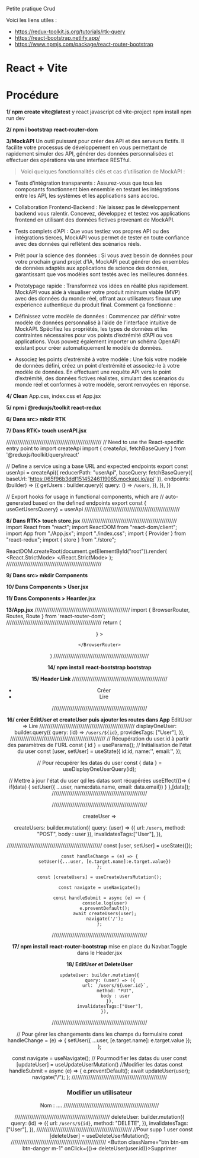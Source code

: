 Petite pratique Crud 

Voici les liens utiles :
- https://redux-toolkit.js.org/tutorials/rtk-query
- https://react-bootstrap.netlify.app/
- https://www.npmjs.com/package/react-router-bootstrap

# React + Vite

# Procédure

**1/ npm create vite@latest**
y
react
javascript
cd vite-project
npm install
npm run dev

**2/ npm i bootstrap react-router-dom**

**3/MockAPI**
Un outil puissant pour créer des API et des serveurs fictifs. Il facilite votre processus de développement en vous permettant de rapidement simuler des API, générer des données personnalisées et effectuer des opérations via une interface RESTful.

> Voici quelques fonctionnalités clés et cas d’utilisation de MockAPI :

- Tests d’intégration transparents :
  Assurez-vous que tous les composants fonctionnent bien ensemble en testant les intégrations entre les API, les systèmes et les applications sans accroc.

- Collaboration Frontend-Backend :
  Ne laissez pas le développement backend vous ralentir. Concevez, développez et testez vos applications frontend en utilisant des données fictives provenant de MockAPI.

- Tests complets d’API :
  Que vous testiez vos propres API ou des intégrations tierces, MockAPI vous permet de tester en toute confiance avec des données qui reflètent des scénarios réels.

- Prêt pour la science des données :
  Si vous avez besoin de données pour votre prochain grand projet d’IA, MockAPI peut générer des ensembles de données adaptés aux applications de science des données, garantissant que vos modèles sont testés avec les meilleures données.

- Prototypage rapide :
  Transformez vos idées en réalité plus rapidement. MockAPI vous aide à visualiser votre produit minimum viable (MVP) avec des données du monde réel, offrant aux utilisateurs finaux une expérience authentique du produit final.
  Comment ça fonctionne :

- Définissez votre modèle de données :
  Commencez par définir votre modèle de données personnalisé à l’aide de l’interface intuitive de MockAPI. Spécifiez les propriétés, les types de données et les contraintes nécessaires pour vos points d’extrémité d’API ou vos applications. Vous pouvez également importer un schéma OpenAPI existant pour créer automatiquement le modèle de données.

- Associez les points d’extrémité à votre modèle :
  Une fois votre modèle de données défini, créez un point d’extrémité et associez-le à votre modèle de données. En effectuant une requête API vers le point d’extrémité, des données fictives réalistes, simulant des scénarios du monde réel et conformes à votre modèle, seront renvoyées en réponse.

**4/ Clean**
App.css, index.css et App.jsx

**5/ npm i @reduxjs/toolkit react-redux**

**6/ Dans src> mkdir RTK**

**7/ Dans RTK> touch userAPI.jsx**

///////////////////////////////////////////////////
// Need to use the React-specific entry point to import createApi
import { createApi, fetchBaseQuery } from '@reduxjs/toolkit/query/react'

// Define a service using a base URL and expected endpoints
export const userApi = createApi({
reducerPath: "userApi",
baseQuery: fetchBaseQuery({ baseUrl: 'https://65f96b3ddf15145246119065.mockapi.io/api' }),
endpoints: (builder) => ({
getUsers : builder.query({
query: () => `/users`,
}),
}),
})

// Export hooks for usage in functional components, which are
// auto-generated based on the defined endpoints
export const { useGetUsersQuaery} = userApi
///////////////////////////////////////////////////

**8/ Dans RTK> touch store.jsx**
///////////////////////////////////////////////////
import React from "react";
import ReactDOM from "react-dom/client";
import App from "./App.jsx";
import "./index.css";
import { Provider } from "react-redux";
import { store } from "./store";

ReactDOM.createRoot(document.getElementById("root")).render(
<React.StrictMode>
<Provider store={store}>
<App />
</Provider>
</React.StrictMode>
);
///////////////////////////////////////////////////

**9/ Dans src> mkdir Components**

**10/ Dans Components > User.jsx**

**11/ Dans Components > Hearder.jsx**

**13/App.jsx**
///////////////////////////////////////////////////
import { BrowserRouter, Routes, Route } from 'react-router-dom';
///////////////////////////////////////////////////
return (
<BrowserRouter>

<Header/>
<Routes>
<Route path="/" element={<Users/>} ></Route>
</Routes>

    </BrowserRouter>

)
///////////////////////////////////////////////////

**14/ npm install react-bootstrap bootstrap**

**15/ Header Link**
///////////////////////////////////////////////////

 <ul className="navbar-nav">
   <li className="nav-item">
  <Link className="nav-link" to="/create">Créer</Link>
   </li>
   <li className="nav-item">
     <Link className="nav-link" to="/edit">Lire</Link>
   </li> 
 </ul>
///////////////////////////////////////////////////

**16/ créer EditUser et createUser puis ajouter les routes dans App**
EditUser => Lire
///////////////////////////////////////////////////
displayOneUser: builder.query({
  query: (id) => `/users/${id}`,
  providesTags: ["User"],
}),
///////////////////////////////////////////////////
  // Récupération du user.id à partir des paramètres de l'URL
  const { id } = useParams();
// Initialisation de l'état du user
  const [user, setUser] = useState({
    id:id,
    name:'',
    email:'',
  });

  // Pour récupérer les datas du user
  const { data } = useDisplayOneUserQuery(id);

  // Mettre à jour l'état du user qd les datas sont récupérées
  useEffect(()=> {
    if(data) {
        setUser({ ...user, name:data.name, email: data.email})
    }
  },[data]); 
///////////////////////////////////////////////////

///////////////////////////////////////////////////

createUser =>

createUsers: builder.mutation({
  query: (user) => ({
    url: `/users`,
    method: "POST",
    body : user
  }),
  invalidatesTags:["User"],
 }),

///////////////////////////////////////////////////
  const [user, setUser] = useState({});

    const handleChange = (e) => {
        setUser({...user, [e.target.name]:e.target.value})
    };

    const [createUsers] = useCreateUsersMutation();

    const navigate = useNavigate();

    const handleSubmit = async (e) => {
        console.log(user)
        e.preventDefault();
        await createUsers(user);
        navigate('/');
    };
///////////////////////////////////////////////////

**17/ npm install react-router-bootstrap**
mise en place du Navbar.Toggle dans le Header.jsx

**18/ EditUser et DeleteUser**

    updateUser: builder.mutation({
            query: (user) => ({
                url: `/users/${user.id}`,
                method: "PUT",
                body : user
            }),
            invalidatesTags:["User"],
        }),

///////////////////////////////////////////////////

// Pour gérer les changements dans les champs du formulaire
const handleChange = (e) => {
setUser({ ...user, [e.target.name]: e.target.value });
};

const navigate = useNavigate();
// Pourmodifier les datas du user
const [updateUser] = useUpdateUserMutation()
//Modifier les datas
const handleSubmit = async (e) => {
e.preventDefault();
await updateUser(user);
navigate("/");
};
///////////////////////////////////////////////////

<Form className="...."
      onSubmit={handleSubmit}
>
<h3 className="mb-3">Modifier un utilisateur</h3>
<Form.Group className="mb-3" controlId="exampleForm.ControlInput1">
  <Form.Label> Nom :</Form.Label>
  <Form.Control     type="text"   name="name" value={user.name}
    placeholder="ecrire votre nom"  onChange={handleChange}
   />
</Form.Group>....
///////////////////////////////////////////////////

///////////////////////////////////////////////////
deleteUser: builder.mutation({
  query: (id) => ({
     url: `/users/${id}`,
     method: "DELETE",
  }),
  invalidatesTags:["User"],
}),
///////////////////////////////////////////////////
//Pour supp 1 user
const [deleteUser] = useDeleteUserMutation();
///////////////////////////////////////////////////
<Button className="btn btn-sm btn-danger m-1" onClick={()=> deleteUser(user.id)}>Supprimer</Button>

